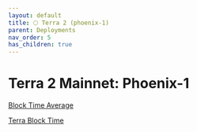 ```yaml
---
layout: default
title: 🌕 Terra 2 (phoenix-1)
parent: Deployments
nav_order: 5
has_children: true
---
```


# Terra 2 Mainnet: Phoenix-1


[Block Time Average](https://app.flipsidecrypto.com/velocity/visuals/04916348-4ecd-4e60-8abf-4b4b85480de5/e1e6f326-4636-4b73-a890-2bca9c613a93)

[Terra Block Time](https://app.flipsidecrypto.com/velocity/queries/e1e6f326-4636-4b73-a890-2bca9c613a93)



